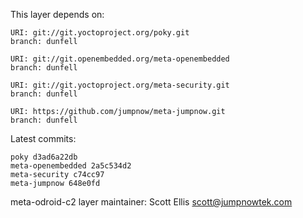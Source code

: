 This layer depends on:

    URI: git://git.yoctoproject.org/poky.git
    branch: dunfell

    URI: git://git.openembedded.org/meta-openembedded
    branch: dunfell

    URI: git://git.yoctoproject.org/meta-security.git
    branch: dunfell

    URI: https://github.com/jumpnow/meta-jumpnow.git
    branch: dunfell

Latest commits:

    poky d3ad6a22db
    meta-openembedded 2a5c534d2
    meta-security c74cc97
    meta-jumpnow 648e0fd

meta-odroid-c2 layer maintainer: Scott Ellis <scott@jumpnowtek.com>
